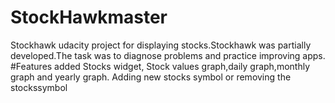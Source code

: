 # StockHawkmaster
Stockhawk udacity project for displaying stocks.Stockhawk was partially developed.The task was to diagnose problems and practice improving apps.
#Features added
Stocks widget,
Stock values graph,daily graph,monthly graph and yearly graph.
Adding new stocks symbol or removing the stockssymbol
